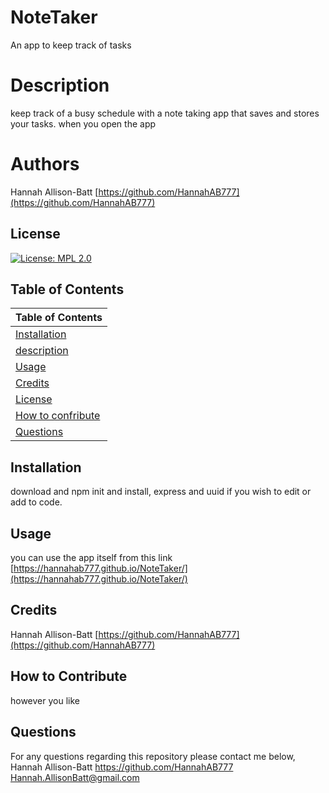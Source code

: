 # NoteTaker
An app to keep track of tasks

# Description
keep track of a busy schedule with a note taking app that saves and stores your tasks. when you open the app

# Authors
Hannah Allison-Batt
[https://github.com/HannahAB777](https://github.com/HannahAB777)


## License
  
[![License: MPL 2.0](https://img.shields.io/badge/License-MPL_2.0-brightgreen.svg)](https://opensource.org/licenses/MPL-2.0)

  
## Table of Contents
| Table of Contents|
| ----------- |
|[Installation](#installation) |
|[description](#description)|
|[Usage](#usage)|
|[Credits](#credits)|
|[License](#license)|
|[How to confribute](#how-to-contribute)|
|[Questions](#questions)|
   
  
  ## Installation
  
  download and npm init and install, express and uuid if you wish to edit or add to code.
  
  ## Usage

  you can use the app itself from this link
  [https://hannahab777.github.io/NoteTaker/](https://hannahab777.github.io/NoteTaker/)
  
  ## Credits

  Hannah Allison-Batt
  [https://github.com/HannahAB777](https://github.com/HannahAB777)
  
  ## How to Contribute

  however you like

  ## Questions

  For any questions regarding this repository please contact me below,
  Hannah Allison-Batt
  https://github.com/HannahAB777
  Hannah.AllisonBatt@gmail.com
